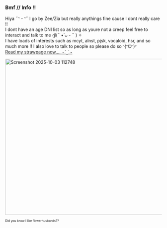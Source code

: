 ### Bmf // Info !!

Hiya ˶ᵔ ᵕ ᵔ˶ I go by Zee/Zia but really anythings fine cause I dont really care !!</br>
I dont have an age DNI list so as long as youre not a creep feel free to interact and talk to me ദ്ദി(˵ •̀ ᴗ - ˵ ) ✧</br>
I have loads of interests such as mcyt, alnst, pjsk, vocaloid, hsr, and so much more !! I also love to talk to people so please do so ◝(ᵔᗜᵔ)◜</br>
[Read my strawpage now.... ¬`‸´¬](https://zeepzap.straw.page)</br>

<img width="800" height="500" alt="Screenshot 2025-10-03 112748" src="https://github.com/user-attachments/assets/c7904e91-393c-412e-8f89-b2a2cfc4d9a0" />

<sub><small>Did you know I like flowerhusbands?? </small></sub>
